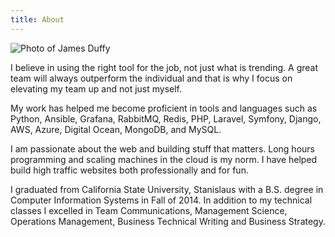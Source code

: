 ```yaml
---
title: About
---
```


![Photo of James Duffy](/static/images/self.jpg)

I believe in using the right tool for the job, not just what is trending. A great team will always outperform the individual and that is why I focus on elevating my team up and not just myself.

My work has helped me become proficient in tools and languages such as Python, Ansible, Grafana, RabbitMQ, Redis, PHP, Laravel, Symfony, Django, AWS, Azure, Digital Ocean, MongoDB, and MySQL.

I am passionate about the web and building stuff that matters. Long hours programming and scaling machines in the cloud is my norm. I have helped build high traffic websites both professionally and for fun.

I graduated from California State University, Stanislaus with a B.S. degree in Computer Information Systems in Fall of 2014. In addition to my technical classes I excelled in Team Communications, Management Science, Operations Management, Business Technical Writing and Business Strategy.
